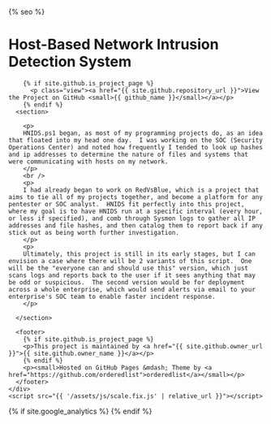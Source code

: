 <html lang="{{ site.lang | default: "en-US" }}">
  <head>
    <meta charset="utf-8">
    <meta http-equiv="X-UA-Compatible" content="chrome=1">

{% seo %}
    <meta name="viewport" content="width=device-width">
    <!--[if lt IE 9]>
    <script src="//html5shiv.googlecode.com/svn/trunk/html5.js"></script>
    <![endif]-->
  </head>
  <body>
    <div class="wrapper">
        <h1>Host-Based Network Intrusion Detection System</h1>

        
        {% if site.github.is_project_page %}
          <p class="view"><a href="{{ site.github.repository_url }}">View the Project on GitHub <small>{{ github_name }}</small></a></p>
        {% endif %}
      <section>

        <p>
        HNIDS.ps1 began, as most of my programming projects do, as an idea that floated into my head one day.  I was working on the SOC (Security Operations Center) and noted how frequently I tended to look up hashes and ip addresses to determine the nature of files and systems that were communicating with hosts on my network.
        </p>
        <br />
        <p>
        I had already began to work on RedVsBlue, which is a project that aims to tie all of my projects together, and become a platform for any pentester or SOC analyst.  HNIDS fit perfectly into this project, where my goal is to have HNIDS run at a specific interval (every hour, or less if specified), and comb through Sysmon logs to gather all IP addresses and file hashes, and then catalog them to report back if any stick out as being worth further investigation.  
        </p>
        <p>
        Ultimately, this project is still in its early stages, but I can envision a case where there will be 2 variants of this script.  One will be the "everyone can and should use this" version, which just scans logs and reports back to the user if it sees anything that may be odd or suspicious.  The second version would be for deployment across a whole enterprise, which would send alerts via email to your enterprise's SOC team to enable faster incident response.
        </p>

      </section>
      
      <footer>
        {% if site.github.is_project_page %}
        <p>This project is maintained by <a href="{{ site.github.owner_url }}">{{ site.github.owner_name }}</a></p>
        {% endif %}
        <p><small>Hosted on GitHub Pages &mdash; Theme by <a href="https://github.com/orderedlist">orderedlist</a></small></p>
      </footer>
    </div>
    <script src="{{ '/assets/js/scale.fix.js' | relative_url }}"></script>


  {% if site.google_analytics %}
    <script>
        (function(i,s,o,g,r,a,m){i['GoogleAnalyticsObject']=r;i[r]=i[r]||function(){
        (i[r].q=i[r].q||[]).push(arguments)},i[r].l=1*new Date();a=s.createElement(o),
        m=s.getElementsByTagName(o)[0];a.async=1;a.src=g;m.parentNode.insertBefore(a,m)
        })(window,document,'script','https://www.google-analytics.com/analytics.js','ga');
        ga('create', '{{ site.google_analytics }}', 'auto');
        ga('send', 'pageview');
    </script>
  {% endif %}
  </body>
</html>
